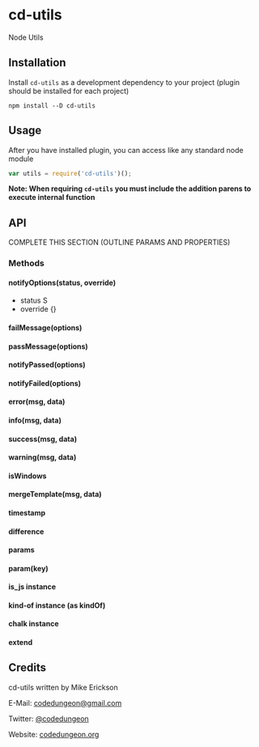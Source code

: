 # cd-utils
Node Utils

## Installation

Install `cd-utils` as a development dependency to your project (plugin should be installed for each project)

```shell
npm install --D cd-utils
```


## Usage

After you have installed plugin, you can access like any standard node module

```javascript
var utils = require('cd-utils')();
```
**Note: When requiring `cd-utils` you must include the addition parens to execute internal function**

## API

COMPLETE THIS SECTION (OUTLINE PARAMS AND PROPERTIES)

### Methods

#### notifyOptions(status, override)

- status   S
- override {}

#### failMessage(options)

#### passMessage(options)

#### notifyPassed(options)

#### notifyFailed(options)

#### error(msg, data)

#### info(msg, data)

#### success(msg, data)

#### warning(msg, data)

#### isWindows

#### mergeTemplate(msg, data)

#### timestamp

#### difference

#### params

#### param(key)

#### is_js instance

#### kind-of instance (as kindOf)

#### chalk instance

#### extend


## Credits

cd-utils written by Mike Erickson

E-Mail: [codedungeon@gmail.com](mailto:codedungeon@gmail.com)

Twitter: [@codedungeon](http://twitter.com/codedungeon)

Website: [codedungeon.org](http://codedungeon.org)
